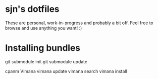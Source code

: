 # sjn's dotfiles

These are personal, work-in-progress and probably a bit off. Feel free
to browse and use anything you want! :)

# Installing bundles

git submodule init
git submodule update

cpanm Vimana
vimana update
vimana search <something>
vimana install <something>
